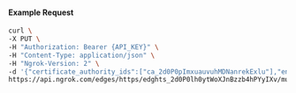 <!-- Code generated for API Clients. DO NOT EDIT. -->

#### Example Request

```bash
curl \
-X PUT \
-H "Authorization: Bearer {API_KEY}" \
-H "Content-Type: application/json" \
-H "Ngrok-Version: 2" \
-d '{"certificate_authority_ids":["ca_2d0P0pImxuauvuhMDNanrekExlu"],"enabled":true}' \
https://api.ngrok.com/edges/https/edghts_2d0P0lh0ytWoXJnBzzb4hPYyIXv/mutual_tls
```

